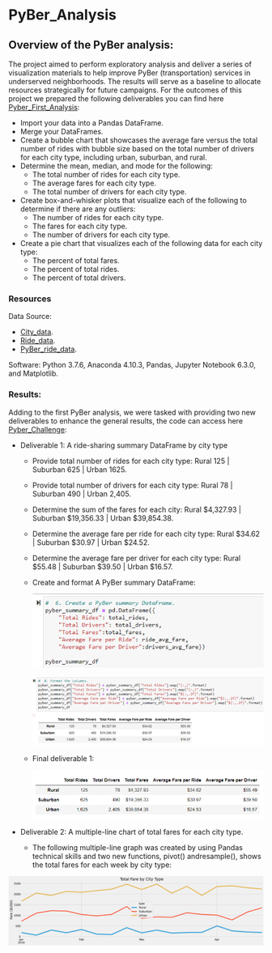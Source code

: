 # **PyBer_Analysis**

## Overview of the PyBer analysis: 

The project aimed to perform exploratory analysis and deliver a series of visualization materials to help improve PyBer (transportation) services in underserved neighborhoods. The results will serve as a baseline to allocate resources strategically for future campaigns. For the outcomes of this project we prepared the following deliverables you can find here [Pyber_First_Analysis](https://github.com/chocoplace/PyBer_Analysis/blob/main/PyBer.ipynb): 
- Import your data into a Pandas DataFrame.
- Merge your DataFrames.
- Create a bubble chart that showcases the average fare versus the total number of rides with bubble size based on the total number of drivers for each city type, including urban, suburban, and rural.
- Determine the mean, median, and mode for the following:
  - The total number of rides for each city type.
  - The average fares for each city type.
  - The total number of drivers for each city type.
- Create box-and-whisker plots that visualize each of the following to determine if there are any outliers:
  - The number of rides for each city type.
  - The fares for each city type.
  - The number of drivers for each city type.
- Create a pie chart that visualizes each of the following data for each city type:
  - The percent of total fares.
  - The percent of total rides.
  - The percent of total drivers.

### Resources

Data Source:
- [City_data](https://github.com/chocoplace/PyBer_Analysis/blob/main/Resources/city_data.csv).
- [Ride_data](https://github.com/chocoplace/PyBer_Analysis/blob/main/Resources/ride_data.csv).
- [PyBer_ride_data](https://github.com/chocoplace/PyBer_Analysis/blob/main/Resources/PyBer_ride_data.csv).

Software: Python 3.7.6, Anaconda 4.10.3, Pandas, Jupyter Notebook 6.3.0, and Matplotlib. 

### Results:

Adding to the first PyBer analysis, we were tasked with providing two new deliverables to enhance the general results, the code can access here [Pyber_Challenge](https://github.com/chocoplace/PyBer_Analysis/blob/main/PyBer_Challenge.ipynb): 
- Deliverable 1: A ride-sharing summary DataFrame by city type 
  - Provide total number of rides for each city type: Rural 125 | Suburban 625 | Urban 1625.
  - Provide  total number of drivers for each city type: Rural 78 | Suburban 490 | Urban 2,405.
  - Determine the sum of the fares for each city: Rural $4,327.93 | Suburban $19,356.33 | Urban $39,854.38. 
  - Determine the average fare per ride for each city type: Rural $34.62 | Suburban $30.97 | Urban $24.52.
  - Determine the average fare per driver for each city type: Rural $55.48 | Suburban $39.50 | Urban $16.57.
  - Create and format A PyBer summary DataFrame:
      
    ![Fig.1](https://github.com/chocoplace/PyBer_Analysis/blob/main/analysis/D1.%20PyBer%20Summary%20DataFrame%201.png)
  
    ![Fig.2](https://github.com/chocoplace/PyBer_Analysis/blob/main/analysis/D1.%20PyBer%20Summary%20DataFrame%202.png)
    
  - Final deliverable 1: 
  
    ![Fig.3](https://github.com/chocoplace/PyBer_Analysis/blob/main/analysis/D1.%20PyBer%20Summary%20DataFrame%203.png)


- Deliverable 2: A multiple-line chart of total fares for each city type. 

  - The following  multiple-line graph was created by using Pandas technical skills and two new functions, pivot() andresample(), shows the total fares for each week by city type:

![PBer_fare_summary](https://github.com/chocoplace/PyBer_Analysis/blob/main/analysis/PyBer_fare_summary.png)
